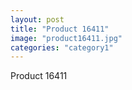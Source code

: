 ```yaml
---
layout: post
title: "Product 16411"
image: "product16411.jpg"
categories: "category1"
---
```

Product 16411
